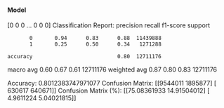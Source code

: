#### Model
[0 0 0 ... 0 0 0]
Classification Report:
              precision    recall  f1-score   support

           0       0.94      0.83      0.88  11439888
           1       0.25      0.50      0.34   1271288

    accuracy                           0.80  12711176
   macro avg       0.60      0.67      0.61  12711176
weighted avg       0.87      0.80      0.83  12711176

Accuracy: 0.8012383747971077
Confusion Matrix:
[[9544011 1895877]
 [ 630617  640671]]
Confusion Matrix (%):
[[75.08361933 14.91504012]
 [ 4.9611224   5.04021815]]

